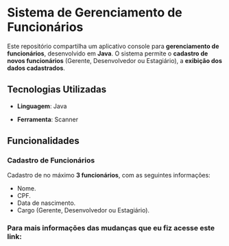 # Sistema de Gerenciamento de Funcionários

Este repositório compartilha um aplicativo console para **gerenciamento de funcionários**, desenvolvido em **Java**. O sistema permite o **cadastro de novos funcionários** (Gerente, Desenvolvedor ou Estagiário), a **exibição dos dados cadastrados**.

## Tecnologias Utilizadas

- **Linguagem**: Java

- **Ferramenta**: Scanner

## Funcionalidades

### Cadastro de Funcionários
Cadastro de no máximo **3 funcionários**, com as seguintes informações:
- Nome.
- CPF.
- Data de nascimento.
- Cargo (Gerente, Desenvolvedor ou Estagiário).

### Para mais informações das mudanças que eu fiz acesse este link:

